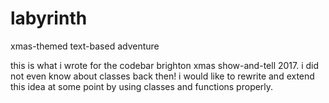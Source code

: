 # labyrinth
xmas-themed text-based adventure

this is what i wrote for the codebar brighton xmas show-and-tell 2017. i did not even know about classes back then! i would like to rewrite and extend this idea at some point by using classes and functions properly.
